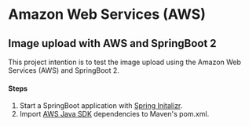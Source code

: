 # Amazon Web Services (AWS) 

## Image upload with AWS and SpringBoot 2

This project intention is to test the image upload using the Amazon Web Services (AWS) and SpringBoot 2. 

#### Steps
  1. Start a SpringBoot application with [Spring Initalizr](https://start.spring.io/).
  2. Import [AWS Java SDK](https://mvnrepository.com/artifact/com.amazonaws/aws-java-sdk) dependencies to Maven's pom.xml. 

